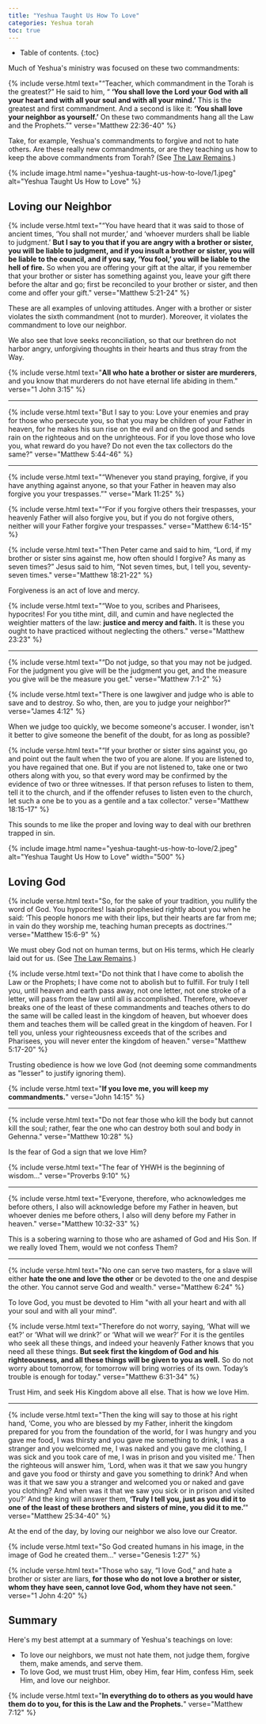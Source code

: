 ```yaml
---
title: "Yeshua Taught Us How To Love"
categories: Yeshua torah
toc: true
---
```


* Table of contents.
{:toc}

Much of Yeshua's ministry was focused on these two commandments:

{% include verse.html
text="“Teacher, which commandment in the Torah is the greatest?” He said to him, “ **‘You shall love the Lord your God with all your heart and with all your soul and with all your mind.’** This is the greatest and first commandment. And a second is like it: <strong>‘You shall love your neighbor as yourself.’</strong> On these two commandments hang all the Law and the Prophets.”"
verse="Matthew 22:36-40"
%}

Take, for example, Yeshua's commandments to forgive and not to hate others. Are these really new commandments, or are they teaching us how to keep the above commandments from Torah? (See [The Law Remains](/the-law-remains).)

{% include image.html name="yeshua-taught-us-how-to-love/1.jpeg" alt="Yeshua Taught Us How to Love" %}

## Loving our Neighbor

{% include verse.html
text="“You have heard that it was said to those of ancient times, ‘You shall not murder,’ and ‘whoever murders shall be liable to judgment.’ **But I say to you that if you are angry with a brother or sister, you will be liable to judgment, and if you insult a brother or sister, you will be liable to the council, and if you say, ‘You fool,’ you will be liable to the hell of fire.** So when you are offering your gift at the altar, if you remember that your brother or sister has something against you, leave your gift there before the altar and go; first be reconciled to your brother or sister, and then come and offer your gift."
verse="Matthew 5:21-24"
%}

These are all examples of unloving attitudes. Anger with a brother or sister violates the sixth commandment (not to murder). Moreover, it violates the commandment to love our neighbor.

We also see that love seeks reconciliation, so that our brethren do not harbor angry, unforgiving thoughts in their hearts and thus stray from the Way.

{% include verse.html
text="**All who hate a brother or sister are murderers**, and you know that murderers do not have eternal life abiding in them."
verse="1 John 3:15"
%}

---

{% include verse.html
text="But I say to you: Love your enemies and pray for those who persecute you, so that you may be children of your Father in heaven, for he makes his sun rise on the evil and on the good and sends rain on the righteous and on the unrighteous. For if you love those who love you, what reward do you have? Do not even the tax collectors do the same?"
verse="Matthew 5:44-46"
%}

---

{% include verse.html
text="“Whenever you stand praying, forgive, if you have anything against anyone, so that your Father in heaven may also forgive you your trespasses.”"
verse="Mark 11:25"
%}

{% include verse.html
text="“For if you forgive others their trespasses, your heavenly Father will also forgive you, but if you do not forgive others, neither will your Father forgive your trespasses."
verse="Matthew 6:14-15"
%}

{% include verse.html
text="Then Peter came and said to him, “Lord, if my brother or sister sins against me, how often should I forgive? As many as seven times?” Jesus said to him, “Not seven times, but, I tell you, seventy-seven times."
verse="Matthew 18:21-22"
%}

Forgiveness is an act of love and mercy.

{% include verse.html
text="“Woe to you, scribes and Pharisees, hypocrites! For you tithe mint, dill, and cumin and have neglected the weightier matters of the law: **justice and mercy and faith.** It is these you ought to have practiced without neglecting the others."
verse="Matthew 23:23"
%}

---

{% include verse.html
text="“Do not judge, so that you may not be judged. For the judgment you give will be the judgment you get, and the measure you give will be the measure you get."
verse="Matthew 7:1-2"
%}

{% include verse.html
text="There is one lawgiver and judge who is able to save and to destroy. So who, then, are you to judge your neighbor?"
verse="James 4:12"
%}

When we judge too quickly, we become someone's accuser. I wonder, isn't it better to give someone the benefit of the doubt, for as long as possible?

{% include verse.html
text="“If your brother or sister sins against you, go and point out the fault when the two of you are alone. If you are listened to, you have regained that one. But if you are not listened to, take one or two others along with you, so that every word may be confirmed by the evidence of two or three witnesses. If that person refuses to listen to them, tell it to the church, and if the offender refuses to listen even to the church, let such a one be to you as a gentile and a tax collector."
verse="Matthew 18:15-17"
%}

This sounds to me like the proper and loving way to deal with our brethren trapped in sin.

{% include image.html name="yeshua-taught-us-how-to-love/2.jpeg" alt="Yeshua Taught Us How to Love" width="500" %}

## Loving God

{% include verse.html
text="So, for the sake of your tradition, you nullify the word of God. You hypocrites! Isaiah prophesied rightly about you when he said: ‘This people honors me with their lips, but their hearts are far from me; in vain do they worship me, teaching human precepts as doctrines.’"
verse="Matthew 15:6-9"
%}

We must obey God not on human terms, but on His terms, which He clearly laid out for us. (See [The Law Remains](/the-law-remains).)

{% include verse.html
text="Do not think that I have come to abolish the Law or the Prophets; I have come not to abolish but to fulfill. For truly I tell you, until heaven and earth pass away, not one letter, not one stroke of a letter, will pass from the law until all is accomplished. Therefore, whoever breaks one of the least of these commandments and teaches others to do the same will be called least in the kingdom of heaven, but whoever does them and teaches them will be called great in the kingdom of heaven. For I tell you, unless your righteousness exceeds that of the scribes and Pharisees, you will never enter the kingdom of heaven."
verse="Matthew 5:17-20"
%}

Trusting obedience is how we love God (not deeming some commandments as "lesser" to justify ignoring them).

{% include verse.html
text="**If you love me, you will keep my commandments.**"
verse="John 14:15"
%}

---

{% include verse.html
text="Do not fear those who kill the body but cannot kill the soul; rather, fear the one who can destroy both soul and body in Gehenna."
verse="Matthew 10:28"
%}

Is the fear of God a sign that we love Him?

{% include verse.html
text="The fear of YHWH is the beginning of wisdom..."
verse="Proverbs 9:10"
%}


---

{% include verse.html
text="Everyone, therefore, who acknowledges me before others, I also will acknowledge before my Father in heaven, but whoever denies me before others, I also will deny before my Father in heaven."
verse="Matthew 10:32-33"
%}

This is a sobering warning to those who are ashamed of God and His Son. If we really loved Them, would we not confess Them?

---

{% include verse.html
text="No one can serve two masters, for a slave will either **hate the one and love the other** or be devoted to the one and despise the other. You cannot serve God and wealth."
verse="Matthew 6:24"
%}

To love God, you must be devoted to Him "with all your heart and with all your soul and with all your mind".

{% include verse.html
text="Therefore do not worry, saying, ‘What will we eat?’ or ‘What will we drink?’ or ‘What will we wear?’ For it is the gentiles who seek all these things, and indeed your heavenly Father knows that you need all these things. **But seek first the kingdom of God and his righteousness, and all these things will be given to you as well.** So do not worry about tomorrow, for tomorrow will bring worries of its own. Today’s trouble is enough for today."
verse="Matthew 6:31-34"
%}

Trust Him, and seek His Kingdom above all else. That is how we love Him.

---

{% include verse.html
text="Then the king will say to those at his right hand, ‘Come, you who are blessed by my Father, inherit the kingdom prepared for you from the foundation of the world, for I was hungry and you gave me food, I was thirsty and you gave me something to drink, I was a stranger and you welcomed me, I was naked and you gave me clothing, I was sick and you took care of me, I was in prison and you visited me.’ Then the righteous will answer him, ‘Lord, when was it that we saw you hungry and gave you food or thirsty and gave you something to drink? And when was it that we saw you a stranger and welcomed you or naked and gave you clothing? And when was it that we saw you sick or in prison and visited you?’ And the king will answer them, **‘Truly I tell you, just as you did it to one of the least of these brothers and sisters of mine, you did it to me.’**"
verse="Matthew 25:34-40"
%}

At the end of the day, by loving our neighbor we also love our Creator.

{% include verse.html
text="So God created humans in his image, in the image of God he created them..."
verse="Genesis 1:27"
%}

{% include verse.html
text="Those who say, “I love God,” and hate a brother or sister are liars, **for those who do not love a brother or sister, whom they have seen, cannot love God, whom they have not seen.**"
verse="1 John 4:20"
%}

## Summary

Here's my best attempt at a summary of Yeshua's teachings on love:

- To love our neighbors, we must not hate them, not judge them, forgive them, make amends, and serve them.
- To love God, we must trust Him, obey Him, fear Him, confess Him, seek Him, and love our neighbor.

{% include verse.html
text="**In everything do to others as you would have them do to you, for this is the Law and the Prophets.**"
verse="Matthew 7:12"
%}
